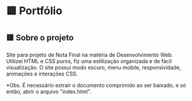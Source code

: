 <h1>🟨 Portfólio</h1>
<h2>🟨 Sobre o projeto </h2>
<p>Site para projeto de Nota Final na matéria de Desenvolvimento Web.<br>
Utilizei HTML e CSS puros, fiz uma estilização organizada e de fácil visualização.
O site possui modo escuro, menu mobile, responsividade, animações e interações CSS.

*Obs. É necessário extrair o documento comprimido ao ser baixado, e só então, abrir o arquivo "index.html".
</p>
